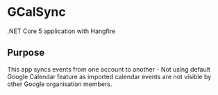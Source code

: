 # GCalSync

.NET Core 5 application with Hangfire

## Purpose
This app syncs events from one account to another - Not using default Google Calendar feature as imported calendar events are not visible by other Google organisation members.